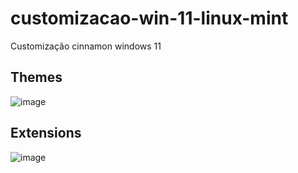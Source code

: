 # customizacao-win-11-linux-mint
Customização cinnamon windows 11


## Themes
![image](https://github.com/allansousadev/customizacao-win-11-linux-mint/assets/106924922/9d285d54-faae-47f8-844b-ba1bbb2dc757)

## Extensions
![image](https://github.com/allansousadev/customizacao-win-11-linux-mint/assets/106924922/e055bf3b-af9d-4beb-a97d-7fc883c74ab6)



